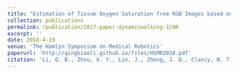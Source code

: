 ```yaml
---
title: "Estimation of Tissue Oxygen Saturation from RGB Images based on Pixel-level Image Translation"
collection: publications
permalink: /publication/2017-paper-dynamicwalking-ICHR
excerpt: ''
date: 2018-4-19
venue: 'The Hamlyn Symposium on Medical Robotics'
paperurl: 'http://qingbiaoli.github.io/files/HSMR2018.pdf'
citation: 'Li, Q. B., Zhou, X. Y., Lin, J., Zheng, J. Q., Clancy, N. T., & Elson, D. S. (2018). Estimation of Tissue Oxygen Saturation from RGB Images based on Pixel-level Image Translation. arXiv preprint arXiv:1804.07116.'
---
```


